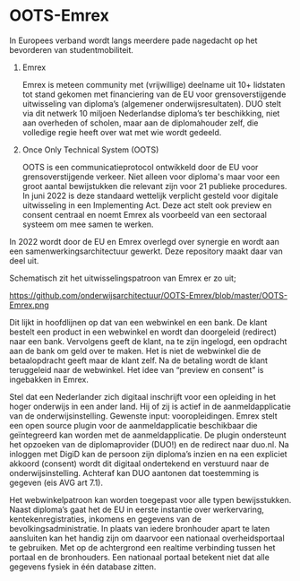# OOTS-Emrex

In Europees verband wordt langs meerdere pade nagedacht op het bevorderen van studentmobiliteit. 

1. Emrex
   
   Emrex is meteen community met (vrijwillige) deelname uit 10+ lidstaten tot stand gekomen met financiering van de EU  voor grensoverstijgende uitwisseling van diploma’s (algemener onderwijsresultaten).  DUO stelt via dit netwerk 10 miljoen Nederlandse diploma’s ter beschikking, niet aan overheden of scholen, maar aan de diplomahouder zelf, die volledige regie heeft  over wat met wie wordt gedeeld. 
   
2. Once Only Technical System (OOTS)
   
   OOTS is een communicatieprotocol ontwikkeld door de EU voor grensoverstijgende verkeer. Niet alleen voor diploma's maar voor een groot aantal bewijstukken die relevant zijn voor 21 publieke procedures. In juni 2022 is deze standaard wettelijk verplicht gesteld voor digitale uitwisseling in een Implementing Act. Deze act stelt ook preview en consent centraal en noemt Emrex als voorbeeld van een sectoraal systeem om mee samen te werken.

In 2022 wordt door de EU en Emrex overlegd over synergie en wordt aan een samenwerkingsarchitectuur gewerkt. Deze repository maakt daar van deel uit. 

Schematisch zit het uitwisselingspatroon van Emrex er zo uit;

https://github.com/onderwijsarchitectuur/OOTS-Emrex/blob/master/OOTS-Emrex.png

Dit lijkt in hoofdlijnen op dat van een webwinkel en een bank. De klant bestelt een product in een webwinkel en wordt dan doorgeleid (redirect) naar een bank. Vervolgens geeft de klant, na te zijn ingelogd, een opdracht aan de bank om geld over te maken. Het is niet de webwinkel die de betaalopdracht geeft maar de klant zelf. Na de betaling wordt  de klant teruggeleid naar de webwinkel. Het idee van “preview en consent” is ingebakken in Emrex.

Stel dat een Nederlander zich digitaal inschrijft voor een opleiding in het hoger onderwijs in een ander land. Hij of zij is actief in de aanmeldapplicatie van de onderwijsinstelling. Gewenste input: vooropleidingen. Emrex stelt een open source plugin voor de aanmeldapplicatie beschikbaar die geïntegreerd kan worden met de aanmeldapplicatie. De plugin ondersteunt het opzoeken van de diplomaprovider (DUO!) en de redirect naar duo.nl.  Na inloggen met DigiD kan de persoon zijn diploma’s inzien en na een expliciet akkoord (consent) wordt dit digitaal ondertekend en verstuurd naar de onderwijsinstelling. Achteraf kan DUO aantonen dat toestemming is gegeven (eis AVG art 7.1). 

Het webwinkelpatroon kan worden toegepast voor alle typen bewijsstukken. Naast diploma’s  gaat het de EU in eerste instantie over werkervaring, kentekenregistraties, inkomens en gegevens van de bevolkingsadministratie. In plaats van iedere bronhouder apart te laten aansluiten kan het handig zijn om daarvoor een nationaal overheidsportaal te gebruiken.  Met op de achtergrond een realtime verbinding tussen het portaal en de bronhouders. Een nationaal portaal betekent niet dat alle gegevens fysiek in één database zitten.  
